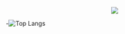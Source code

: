 <div align="center">
  <img src="https://github-readme-stats.vercel.app/api?username=Aukovien&show_icons=true&theme=github_dark">
</div>


<!---
- 👋 Hi, I’m Aukovien
- 🌟 I'm also known as Auden.
- 👀 I’m interested in anything that has to do with Cybersecurity & Machine Learning.
- 🌱 Currently a CS student at CU Boulder
--->

<!--- 
- 💞️ I’m looking to collaborate on ...
- 📫 How to reach me ...
--->

<!---
-![Top Langs](https://github-readme-stats.vercel.app/api/top-langs/?username=aukovien&hide=html,shell&theme=tokyonight)
--->
-![Top Langs](https://github-readme-stats.vercel.app/api/top-langs/?username=aukovien&hide=html,shell&theme=tokyonight)


<!---
Aukovien/Aukovien is a ✨ special ✨ repository because its `README.md` (this file) appears on your GitHub profile.
You can click the Preview link to take a look at your changes.
--->
